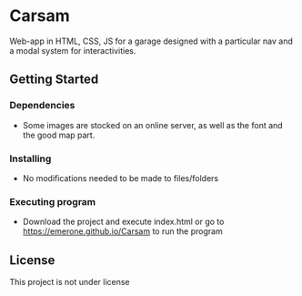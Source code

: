 # Carsam

Web-app in HTML, CSS, JS for a garage designed with a particular nav and a modal system for interactivities.

## Getting Started

### Dependencies

* Some images are stocked on an online server, as well as the font and the good map part. 

### Installing

* No modifications needed to be made to files/folders

### Executing program

* Download the project and execute index.html or go to https://emerone.github.io/Carsam to run the program

## License

This project is not under license

